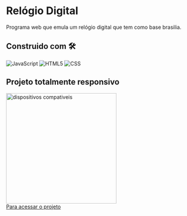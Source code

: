 # Relógio Digital

Programa web que emula um relógio digital que tem como base brasilia. 

## Construido com 🛠️

![JavaScript](https://img.shields.io/badge/JavaScript-F7DF1E?style=for-the-badge&logo=javascript&logoColor=black)
![HTML5](https://img.shields.io/badge/HTML5-E34F26?style=for-the-badge&logo=html5&logoColor=white)
![CSS](https://img.shields.io/badge/CSS3-1572B6?style=for-the-badge&logo=css3&logoColor=white)

## Projeto totalmente responsivo
<img src="img/responsive.png" alt="dispositivos compativeis" align="center" style="width:300px; heigth: 300px;">
<br>
<a href="https://calculadora-simples-javascript.vercel.app/">Para acessar o projeto </a>